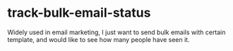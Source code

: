 # track-bulk-email-status
Widely used in email marketing, I just want to send bulk emails with certain template, and would like to see how many people have seen it.
